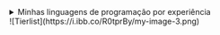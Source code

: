 <details>
  <summary>Minhas linguagens de programação por experiência</summary>
  
  * (**S**) Java e Kotlin
  * (**A**) Python e Typescript
  * (**B**) Javascript
  * (**C**) PHP e C
  * (**D**) C++
</details>
![Tierlist](https://i.ibb.co/R0tprBy/my-image-3.png)
